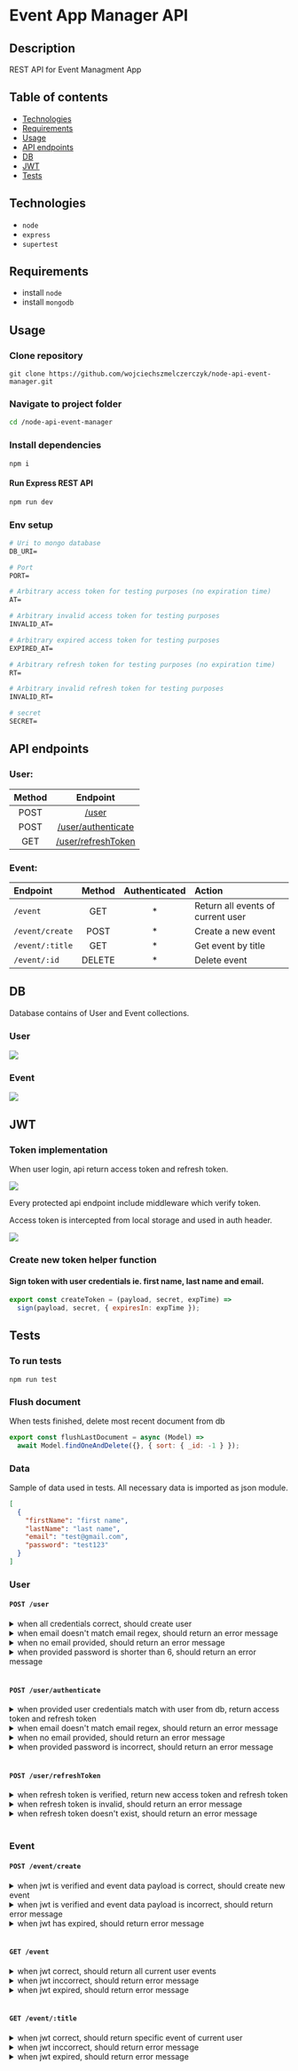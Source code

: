 # Event App Manager API

## Description

REST API for Event Managment App

## Table of contents

- [Technologies](#technologies)
- [Requirements](#requirements)
- [Usage](#usage)
- [API endpoints](#api-endpoints)
- [DB](#db)
- [JWT](#jwt)
- [Tests](#tests)

## Technologies

- `node`
- `express`
- `supertest`

## Requirements

- install `node`
- install `mongodb`

## Usage

### Clone repository

```
git clone https://github.com/wojciechszmelczerczyk/node-api-event-manager.git
```

### Navigate to project folder

```sh
cd /node-api-event-manager
```

### Install dependencies

```
npm i
```

#### Run Express REST API

```sh
npm run dev
```

### Env setup

```dockerfile
# Uri to mongo database
DB_URI=

# Port
PORT=

# Arbitrary access token for testing purposes (no expiration time)
AT=

# Arbitrary invalid access token for testing purposes
INVALID_AT=

# Arbitrary expired access token for testing purposes
EXPIRED_AT=

# Arbitrary refresh token for testing purposes (no expiration time)
RT=

# Arbitrary invalid refresh token for testing purposes
INVALID_RT=

# secret
SECRET=

```

## API endpoints

### User:

| Method |                    Endpoint                    |
| :----: | :--------------------------------------------: |
|  POST  |          [/user](./docs/user/post.md)          |
|  POST  | [/user/authenticate](./docs/user/post-auth.md) |
|  GET   |    [/user/refreshToken](./docs/user/get.md)    |

### Event:

| Endpoint        | Method | Authenticated | Action                            |
| :-------------- | :----: | :-----------: | :-------------------------------- |
| `/event`        |  GET   |      \*       | Return all events of current user |
| `/event/create` |  POST  |      \*       | Create a new event                |
| `/event/:title` |  GET   |      \*       | Get event by title                |
| `/event/:id`    | DELETE |      \*       | Delete event                      |

## DB

Database contains of User and Event collections.

### User

[![](https://mermaid.ink/img/pako:eNptj70KwzAMhF_FaM4TeG7XLqGbF2ErqWlsB1mmlJB3r8jPEqpF4uPuOC3gSyCw4Ces9RZxZEwuG52NmGclXnZgTC8c82iGyFUemOjC1fAPU8I4Xdis2Z_CYcfrtk7JPtBBIlZr0HZbAwfyIk0Hq2dAfjtweVVdmwMK3UOUwmAHnCp1gE1K_80erHCjU3R8eKjWH1d7Ub8)](https://mermaid.live/edit#pako:eNptj70KwzAMhF_FaM4TeG7XLqGbF2ErqWlsB1mmlJB3r8jPEqpF4uPuOC3gSyCw4Ces9RZxZEwuG52NmGclXnZgTC8c82iGyFUemOjC1fAPU8I4Xdis2Z_CYcfrtk7JPtBBIlZr0HZbAwfyIk0Hq2dAfjtweVVdmwMK3UOUwmAHnCp1gE1K_80erHCjU3R8eKjWH1d7Ub8)

### Event

[![](https://mermaid.ink/img/pako:eNptkDsOgzAMhq8SeeYEmWHtQscsFjE0KgmVYypViLvXvFoV1Yutz7-fEzSDJ7DQ9JhzGbBjjC4ZtZWY6klJpo0YUwuH1Jk2cJYLRjpxrfiHKWLoz2zpew3Sf8QlCpksyLJEP5SS_7J5dUd-MyggEusYr6es2zqQG-kmYDX0yHcHLs2qGx9eW1U-yMBgW-wzFYCjDPUrNWCFRzpE-zt21fwGxZhfhA)](https://mermaid.live/edit#pako:eNptkDsOgzAMhq8SeeYEmWHtQscsFjE0KgmVYypViLvXvFoV1Yutz7-fEzSDJ7DQ9JhzGbBjjC4ZtZWY6klJpo0YUwuH1Jk2cJYLRjpxrfiHKWLoz2zpew3Sf8QlCpksyLJEP5SS_7J5dUd-MyggEusYr6es2zqQG-kmYDX0yHcHLs2qGx9eW1U-yMBgW-wzFYCjDPUrNWCFRzpE-zt21fwGxZhfhA)

## JWT

### Token implementation

When user login, api return access token and refresh token.

<img src="./login.svg" />

Every protected api endpoint include middleware which verify token.

Access token is intercepted from local storage and used in auth header.

<img src="./getProtectedResource.svg" />

### Create new token helper function

#### Sign token with user credentials ie. first name, last name and email.

```javascript
export const createToken = (payload, secret, expTime) =>
  sign(payload, secret, { expiresIn: expTime });
```

## Tests

### To run tests

`npm run test`

### Flush document

When tests finished, delete most recent document from db

```javascript
export const flushLastDocument = async (Model) =>
  await Model.findOneAndDelete({}, { sort: { _id: -1 } });
```

### Data

Sample of data used in tests. All necessary data is imported as json module.

```json
[
  {
    "firstName": "first name",
    "lastName": "last name",
    "email": "test@gmail.com",
    "password": "test123"
  }
]
```

### User

#### `POST /user`

<details>
<summary>when all credentials correct, should create user</summary>

```javascript
it("when all credentials correct, should create user", async () => {
  const newUser = await request(app).post("/user").send(users[0]);

  // find created user in database
  const userFromDb = await User.findById(newUser.body._id);

  // if user credentials are correct, shouldn't be any error response back
  expect(newUser.error).not.toBeTruthy();

  // user should exist
  expect(userFromDb).toBeTruthy();
});
```

</details>

<details>
<summary>when email doesn't match email regex, should return an error message</summary>

```javascript
it("when email doesn't match email regex, should return an error message", async () => {
  const errData = await request(app).post("/user").send(users[1]);
  expect(errData.error).toBeTruthy();
  expect(errData.text).toBe(
    "user validation failed: email: Please enter a valid email"
  );
});
```

</details>

<details>
<summary>when no email provided, should return an error message</summary>

```javascript
it("when no email provided, should return an error message", async () => {
  const errData = await request(app).post("/user").send(users[2]);
  expect(errData.error).toBeTruthy();
  expect(errData.text).toBe(
    "user validation failed: email: Please enter an email"
  );
});
```

</details>

<details>
<summary>when provided password is shorter than 6, should return an error message</summary>

```javascript
it("when provided password is shorter than 6, should return an error message", async () => {
  const errData = await request(app).post("/user").send(users[3]);
  expect(errData.error).toBeTruthy();
  expect(errData.text).toBe(
    "user validation failed: password: Password is too short. Minimum length is 6 characters"
  );
});
```

</details>
<br/>

#### `POST /user/authenticate`

<details>
<summary>when provided user credentials match with user from db, return access token and refresh token</summary>
 
 ```javascript
 it("when provided user credentials match with user from db, return access token and refresh token", async () => {
    const { body } = await request(app)
      .post("/user/authenticate")
      .send(users[0]);
    expect(body.accessToken && body.refreshToken).toBeTruthy();
  });
  ```
</details>
<details>
<summary>when email doesn't match email regex, should return an error message</summary>

```javascript
it("when email doesn't match email regex, should return an error message", async () => {
  const errData = await request(app).post("/user/authenticate").send(users[1]);

  expect(errData.error).toBeTruthy();
  expect(errData.text).toBe(
    "Provide correct email. User with this email doesn't exist"
  );
});
```

</details>
<details>
<summary>when no email provided, should return an error message</summary>

```javascript
it("when no email provided, should return an error message", async () => {
  const errData = await request(app).post("/user/authenticate").send(users[2]);

  expect(errData.error).toBeTruthy();
  expect(errData.text).toBe("Please enter an email");
});
```

</details>
<details>
<summary>when provided password is incorrect, should return an error message</summary>

```javascript
it("when provided password is incorrect, should return an error message", async () => {
  const errData = await request(app).post("/user/authenticate").send(users[3]);

  expect(errData.error).toBeTruthy();
  expect(errData.text).toBe("Provide correct password. Password incorrect");
});
```

</details>
<br />

#### `POST /user/refreshToken`

<details>
<summary>when refresh token is verified, return new access token and refresh token</summary>

```javascript
it("when refresh token is verified, return new access token and refresh token", async () => {
  const newTokens = await request(app)
    .post("/user/authenticate")
    .set("Authorization", `Bearer ${process.env.RT}`);

  expect(newTokens).toBeTruthy();
});
```

</details>

<details>
<summary>when refresh token is invalid, should return an error message</summary>

```javascript
it("when refresh token is invalid, should return an error message", async () => {
  const err = await request(app)
    .post("/user/authenticate")
    .set("Authorization", `Bearer ${process.env.INVALID_RT}`);

  expect(err).toBeTruthy();
});
```

</details>

<details>
<summary>when refresh token doesn't exist, should return an error message</summary>

```javascript
it("when refresh token doesn't exist, should return an error message", async () => {
  const err = await request(app).post("/user/authenticate");

  expect(err).toBeTruthy();
});
```

</details>

<br/>

### Event

#### `POST /event/create`

<details>
<summary>when jwt is verified and event data payload is correct, should create new event</summary>
 
 ```javascript
it("when jwt is verified and event data payload is correct, should create new event", async () => {
    const newEvent = await request(app)
      .post("/event/create")
      .set("Authorization", `Bearer ${process.env.AT}`)
      .send(events[0]);

    // event should exist
    const eventFromDb = await Event.findById(newEvent.body.event);

    expect(eventFromDb).toBeTruthy();

});

````
</details>

<details>
<summary>when jwt is verified and event data payload is incorrect, should return error message</summary>

 ```javascript
 it("when jwt is verified and event data payload is incorrect, should return error message", async () => {
    const newEvent = await request(app)
      .post("/event/create")
      .set("Authorization", `Bearer ${process.env.AT}`)
      .send(events[1]);

    expect(newEvent.error).toBeTruthy();
  });

</details>

<details>
<summary>when jwt is invalid, should return error message</summary>

```javascript
it("when jwt is invalid, should return error message", async () => {
  const newEvent = await request(app)
    .post("/event/create")
    .set("Authorization", `Bearer ${process.env.INVALID_JWT}`)
    .send(events[1]);

  expect(newEvent.text).toBe("jwt malformed");
});
```

</details>

<details>
<summary>when jwt has expired, should return error message</summary>

```javascript
it("when jwt has expired, should return error message", async () => {
  const newEvent = await request(app)
    .post("/event/create")
    .set("Authorization", `Bearer ${process.env.EXPIRED_JWT}`)
    .send(events[1]);

  expect(newEvent.text).toBe("jwt expired");
});
```

</details>
<br/>

#### `GET /event`

<details>
<summary>when jwt correct, should return all current user events</summary>

```javascript
it("when jwt correct, should return all current user events", async () => {
  const events = await request(app)
    .get("/event")
    .set("Authorization", `Bearer ${process.env.JWT}`);

  expect(events.body).toBeTruthy();
});
```

</details>

<details>
<summary>when jwt inccorrect, should return error message</summary>

```javascript
 it("when jwt inccorrect, should return error message", async () => {
    const events = await request(app)
      .get("/event")
      .set("Authorization", `Bearer ${process.env.INVALID_AT}`);

    expect(events.text).toBe("jwt malformed");
  });
```

</details>

<details>
<summary>when jwt expired, should return error message</summary>

```javascript
it("when jwt expired, should return error message", async () => {
    const events = await request(app)
      .get("/event")
      .set("Authorization", `Bearer ${process.env.EXPIRED_AT}`);

    expect(events.text).toBe("jwt expired");
  });
```

</details>

<br />

#### `GET /event/:title`

<details>
<summary>when jwt correct, should return specific event of current user</summary>

 ```javascript
it("when jwt correct, should return specific event of current user", async () => {
    const title = events[0].eventTitle;

    const event = await request(app)
      .get(`/event/${title}`)
      .set("Authorization", `Bearer ${process.env.AT}`);

    const isExist = await Event.findById(event.body._id);

    expect(isExist).toBeTruthy();

});

````

</details>

<details>

<summary>when jwt inccorrect, should return error message</summary>

```javascript
it("when jwt inccorrect, should return error message", async () => {
  const title = events[0].eventTitle;

  const event = await request(app)
    .get(`/event/${title}`)
    .set("Authorization", `Bearer ${process.env.INVALID_AT}`);

  expect(event.text).toBe("jwt malformed");
});
```

</details>

<details>
<summary>when jwt expired, should return error message</summary>

```javascript
it("when jwt expired, should return error message", async () => {
  const title = events[0].eventTitle;

  const event = await request(app)
    .get(`/event/${title}`)
    .set("Authorization", `Bearer ${process.env.EXPIRED_AT}`);

  expect(event.text).toBe("jwt expired");
});
```

</details>
